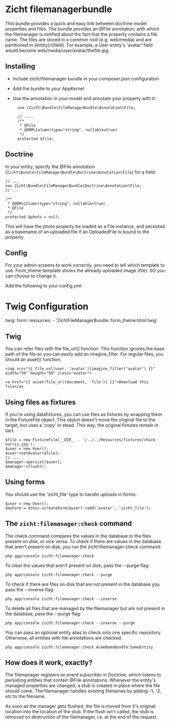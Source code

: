 # Zicht filemanagerbundle #

This bundle provides a quick and easy link between doctrine model properties and files. The bundle provides an
@File annotation, with which the filemanager is notified about the fact that the property contains a file name.
The files are stored in a common root (e.g. web/media) and are partitioned in {entity}/{field}. For example, a User
entity's 'avatar' field would become web/media/user/avatar/thefile.jpg.

## Installing ##

* Include zicht/filemanager-bundle in your composer.json configuration
* Add the bundle to your AppKernel
* Use the annotation in your model and annotate your property with it:

        use \Zicht\Bundle\FileManagerBundle\Annotation\File;

        // ....
        /**
         * @File
         * @ORM\Column(type="string", nullable=true)
         */
        protected $file;

## Doctrine ##

In your entity, specify the @File annotation (`Zicht\Bundle\FileManagerBundle\Doctrine\Annotation\File`) for a field:

    // ...
    use Zicht\Bundle\FileManagerBundle\Doctrine\Annotation\File;
    // ...

    /**
     * @ORM\Column(type="string", nullable=true)
     * @File
     */
    protected $photo = null;


This will have the photo property be loaded as a File instance, and persisted as a basename of an uploaded file if an
UploadedFile is bound to the property.

## Config ##

For your admin screens to work correctly, you need to tell which template to use. Form_theme template shows the allready uploaded
image (file). SO you can choose to change it.

Add the following to your config.yml:

# Twig Configuration
twig:
    form:
        resources:
            - 'ZichtFileManagerBundle::form_theme.html.twig'

## Twig ##

You can refer files with the file_url() function. This function ignores the base path of the file so you can easily add
an imagine_filter. For regular files, you should an asset() function:

    <img src="{{ file_url(user, 'avatar')|imagine_filter("avatar") }}" width="50" height="50" class="avatar">
    
    <a href="{{ asset(file_url(document, 'file')) }}">Download this file</a>
 
## Using files as fixtures ##

If you're using datafixtures, you can use files as fixtures by wrapping them in the FixtureFile object. This object
doesn't move the original file to the target, but uses a 'copy' in stead. This way, the original fixtures remain in
tact:

    $file = new FixtureFile(__DIR__ . '/../../Resources/fixtures/chuck-norris.jpg');
    $user = new User();
    $user->setAvatar($file);
    // ...
    $manager->persist($user);
    $manager->flush();

## Using forms ##

You should use the 'zicht_file' type to handle uploads in forms:

    $user = new User();
    $myForm = $this->createForm($user)->add('avatar', 'zicht_file');

## The `zicht:filemanager:check` command ##
The check command compares the values in the database to the files present on disk, or vice versa.
To check if there are values in the database that aren't present on disk, you run the zicht:filemanager:check command:

    php app/console zicht:filemanager:check

To clear the values that aren't present on disk, pass the --purge flag:

    php app/console zicht:filemanager:check --purge

To check if there are files on disk that are not present in the database you pass the --inverse flag:

    php app/console zicht:filemanager:check --inverse

To delete all files that are managed by the filemanager but are not present in the database, pass the --purge flag:

    php app/console zicht:filemanager:check --inverse --purge

You can pass an optional entity alias to check only one specific repository. Otherwise, all entities with file
annotations are checked.

    php app/console zicht:filemanager:check AcmeDemoBundle:SomeEntity

## How does it work, exactly? ##

The filemanager registers an event subscriber in Doctrine, which listens to persisting entities that contain @File
annotations. Whenever the entity's managed properties are changed, a stub is created in place where the file should
come. The filemanager handles existing filenames by adding -1, -2, etc to the filename.

As soon as the manager gets flushed, the file is moved from it's original location into the location of the stub.
If the flush isn't called, the stub is removed on destruction of the filemanager, i.e. at the end of the request.


